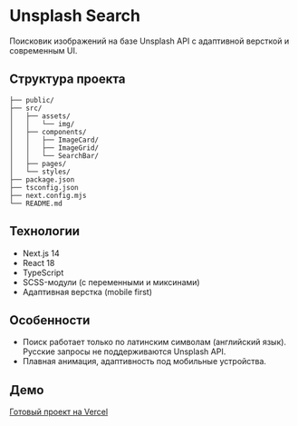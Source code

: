 # Unsplash Search

Поисковик изображений на базе Unsplash API с адаптивной версткой и современным UI.

## Структура проекта

```
├── public/
├── src/
│   ├── assets/
│   │   └── img/
│   ├── components/
│   │   ├── ImageCard/
│   │   ├── ImageGrid/
│   │   └── SearchBar/
│   ├── pages/
│   └── styles/
├── package.json
├── tsconfig.json
├── next.config.mjs
└── README.md
```

## Технологии

- Next.js 14
- React 18
- TypeScript
- SCSS-модули (с переменными и миксинами)
- Адаптивная верстка (mobile first)

## Особенности

- Поиск работает только по латинским символам (английский язык). Русские запросы не поддерживаются Unsplash API.
- Плавная анимация, адаптивность под мобильные устройства.

## Демо

[Готовый проект на Vercel](https://unsplash-search-beta.vercel.app/)
